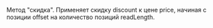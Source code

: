 Метод "скидка". Применяет скидку discount к цене price, начиная с позиции offset на количество позиций readLength.